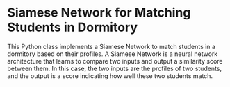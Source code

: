 # Siamese Network for Matching Students in Dormitory

This Python class implements a Siamese Network to match students in a dormitory based on their profiles. A Siamese Network is a neural network architecture that learns to compare two inputs and output a similarity score between them. In this case, the two inputs are the profiles of two students, and the output is a score indicating how well these two students match.

